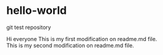 # hello-world
git test repository

Hi everyone 
This is my first modification on readme.md file.<br>
This is my second modification on readme.md file.

